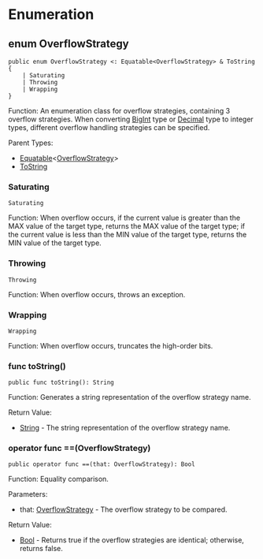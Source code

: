 # Enumeration

## enum OverflowStrategy

```cangjie
public enum OverflowStrategy <: Equatable<OverflowStrategy> & ToString {
    | Saturating
    | Throwing
    | Wrapping
}
```

Function: An enumeration class for overflow strategies, containing 3 overflow strategies. When converting [BigInt](math_numeric_package_structs.md#struct-bigint) type or [Decimal](math_numeric_package_structs.md#struct-decimal) type to integer types, different overflow handling strategies can be specified.

Parent Types:

- [Equatable](../../../std_en/core/core_package_api/core_package_interfaces.md#interface-equatablet)\<[OverflowStrategy](#enum-overflowstrategy)>
- [ToString](../../../std_en/core/core_package_api/core_package_interfaces.md#interface-tostring)

### Saturating

```cangjie
Saturating
```

Function: When overflow occurs, if the current value is greater than the MAX value of the target type, returns the MAX value of the target type; if the current value is less than the MIN value of the target type, returns the MIN value of the target type.

### Throwing

```cangjie
Throwing
```

Function: When overflow occurs, throws an exception.

### Wrapping

```cangjie
Wrapping
```

Function: When overflow occurs, truncates the high-order bits.

### func toString()

```cangjie
public func toString(): String
```

Function: Generates a string representation of the overflow strategy name.

Return Value:

- [String](../../../std_en/core/core_package_api/core_package_structs.md#struct-string) - The string representation of the overflow strategy name.

### operator func ==(OverflowStrategy)

```cangjie
public operator func ==(that: OverflowStrategy): Bool
```

Function: Equality comparison.

Parameters:

- that: [OverflowStrategy](#enum-overflowstrategy) - The overflow strategy to be compared.

Return Value:

- [Bool](../../../std_en/core/core_package_api/core_package_intrinsics.md#bool) - Returns true if the overflow strategies are identical; otherwise, returns false.